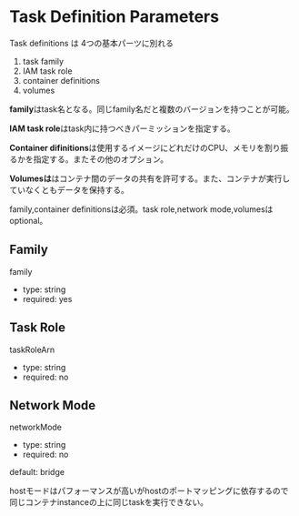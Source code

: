 Task Definition Parameters
==========================
Task definitions は 4つの基本パーツに別れる

1. task family
2. IAM task role
3. container definitions
4. volumes




**family**はtask名となる。同じfamily名だと複数のバージョンを持つことが可能。

**IAM task role**はtask内に持つべきパーミッションを指定する。

**Container difinitions**は使用するイメージにどれだけのCPU、メモリを割り振るかを指定する。またその他のオプション。

**Volumesは**はコンテナ間のデータの共有を許可する。また、コンテナが実行していなくともデータを保持する。

family,container definitionsは必須。task role,network mode,volumesはoptional。






Family
------------

family

* type: string
* required: yes



Task Role
--------------
taskRoleArn

* type: string
* required: no

Network Mode
-------------
networkMode

* type: string
* required: no

default: bridge

hostモードはパフォーマンスが高いがhostのポートマッピングに依存するので同じコンテナinstanceの上に同じtaskを実行できない。

